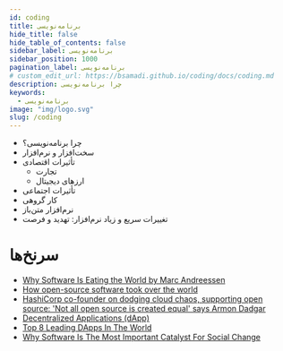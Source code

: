 ```yaml
---
id: coding
title: برنامه‌نویسی
hide_title: false
hide_table_of_contents: false
sidebar_label: برنامه‌نویسی
sidebar_position: 1000
pagination_label: برنامه‌نویسی
# custom_edit_url: https://bsamadi.github.io/coding/docs/coding.md
description: چرا برنامه‌نویسی
keywords:
  - برنامه‌نویسی
image: "img/logo.svg"
slug: /coding
---
```


- چرا برنامه‌نویسی؟
- سخت‌افزار و نرم‌افزار
- تأثیرات اقتصادی
  - تجارت
  - ارزهای دیجیتال
- تأثیرات اجتماعی
- کار گروهی
- نرم‌افزار متن‌باز
- تغییرات سریع و زیاد نرم‌افزار: تهدید و فرصت

# سرنخ‌ها

<div dir="auto">

- [Why Software Is Eating the World by Marc Andreessen](https://a16z.com/2011/08/20/why-software-is-eating-the-world/)
- [How open-source software took over the world](https://techcrunch.com/2019/01/12/how-open-source-software-took-over-the-world/)
- [HashiCorp co-founder on dodging cloud chaos, supporting open source: 'Not all open source is created equal' says Armon Dadgar](https://www.theregister.com/2022/03/28/hashicorp_interview/)
- [Decentralized Applications (dApp)](https://ethereum.org/en/dapps/)
- [Top 8 Leading DApps In The World](https://www.emergenresearch.com/blog/top-8-leading-dapps-in-the-world)
- [Why Software Is The Most Important Catalyst For Social Change](https://www.forbes.com/sites/forbestechcouncil/2021/09/28/why-software-is-the-most-important-catalyst-for-social-change/)

</div>
